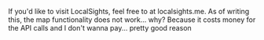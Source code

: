 If you'd like to visit LocalSights, feel free to at localsights.me.
As of writing this, the map functionality does not work... why?
Because it costs money for the API calls and I don't wanna pay... pretty good reason
